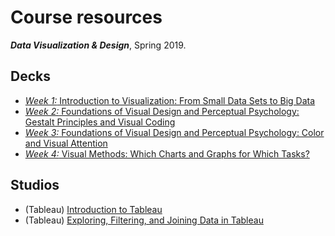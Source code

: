 # Course resources
***Data Visualization &amp; Design***, Spring 2019.

## Decks
* [*Week 1:* Introduction to Visualization: From Small Data Sets to Big Data](https://github.com/emilyfuhrman/datavis_design/blob/master/2019_Spring/Decks/Week_01.pdf)
* [*Week 2:* Foundations of Visual Design and Perceptual Psychology: Gestalt Principles and Visual Coding](https://github.com/emilyfuhrman/datavis_design/blob/master/2019_Spring/Decks/Week_02.pdf)
* [*Week 3:* Foundations of Visual Design and Perceptual Psychology: Color and Visual Attention](https://github.com/emilyfuhrman/datavis_design/blob/master/2019_Spring/Decks/Week_03.pdf)
* [*Week 4:* Visual Methods: Which Charts and Graphs for Which Tasks?](https://github.com/emilyfuhrman/datavis_design/blob/master/2019_Spring/Decks/Week_04.pdf)

## Studios
* (Tableau) [Introduction to Tableau](https://github.com/emilyfuhrman/datavis_design/blob/master/2019_Spring/Studios/01_Introduction_to_Tableau.md)
* (Tableau) [Exploring, Filtering, and Joining Data in Tableau](https://github.com/emilyfuhrman/datavis_design/blob/master/2019_Spring/Studios/02_Exploring_Filtering_and_Joining_Data_in_Tableau.md)